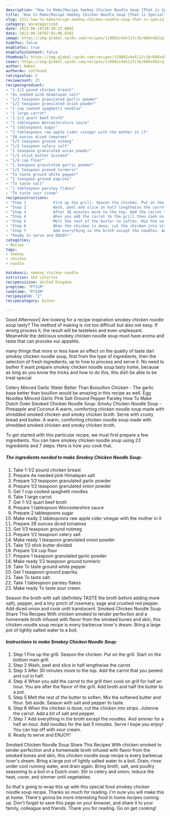 ```yaml
---
description: "How to Make|Recipe Smokey Chicken Noodle Soup {That is Special"
title: "How to Make|Recipe Smokey Chicken Noodle Soup {That is Special"
slug: 1211-how-to-makerecipe-smokey-chicken-noodle-soup-that-is-special
category: Uncategorized
date: 2023-06-16T18:39:33.888Z
date: 2023-08-28T07:02:06.028Z
image: https://img-global.cpcdn.com/recipes/119802c4e511fc3b/680x482cq70/smokey-chicken-noodle-soup-recipe-main-photo.jpg
hideToc: false
enableToc: true
enableTocContent: false
thumbnail: https://img-global.cpcdn.com/recipes/119802c4e511fc3b/680x482cq70/smokey-chicken-noodle-soup-recipe-main-photo.jpg
cover: https://img-global.cpcdn.com/recipes/119802c4e511fc3b/680x482cq70/smokey-chicken-noodle-soup-recipe-main-photo.jpg
author: Admin
authorAv: notfound
ratingvalue: 4
reviewcount: 25
recipeingredient:
- "1-1/2 pound chicken breast"
- "As needed pink Himalayan salt"
- "1/2 teaspoon granulated garlic powder"
- "1/2 teaspoon granulated onion powder"
- "1 cup cooked spaghetti noodles"
- "1 large carrot"
- "1-1/2 quart beef broth"
- "1 tablespoon Worcestershire sauce"
- "2 tablespoons sugar"
- "2 tablespoons raw apple cider vinegar with the mother in it"
- "28 ounces diced tomatoes"
- "1/3 teaspoon ground nutmeg"
- "1/2 teaspoon celery salt"
- "1 teaspoon granulated onion powder"
- "1/2 stick butter divided"
- "1/4 cup flour"
- "1 teaspoon granulated garlic powder"
- "1/2 teaspoon ground turmeric"
- "To taste ground white pepper"
- "1 teaspoon ground paprika"
- "To taste salt"
- "1 tablespoon parsley flakes"
- "To taste sour cream"
recipeinstructions:
- "Step 1            Fire up the grill. Season the chicken. Put on the grill. Start on the bottom main grill."
- "Step 2            Wash, peel and slice in half lengthwise the carrot."
- "Step 3            After 30 minutes move to the top. Add the carrot that you peeled and cut in half."
- "Step 4            When you add the carrot to the grill then cook on grill for half an hour. You are after the flavor of the grill. Add broth and half the butter to a pot."
- "Step 5            Melt the rest of the butter to soften. Mix the softened butter and flour. Set aside. Season with salt and pepper to taste."
- "Step 6            When the chicken is done, cut the chicken into strips. Julienne the carrot. Add a bit of salt and pepper."
- "Step 7            Add everything in the broth except the noodles. And simmer for a half an hour. Add noodles for the last 5 minutes. Serve I hope you enjoy! You can top off with sour cream."
- "Ready to serve and ENJOY!"
categories:
- Recipe
tags:
- smokey
- chicken
- noodle

katakunci: smokey chicken noodle 
nutrition: 163 calories
recipecuisine: United Kingdom
preptime: "PT31M"
cooktime: "PT43M"
recipeyield: "2"
recipecategory: Dinner

---
```



Good Afternoon| Are looking for a recipe inspiration smokey chicken noodle soup tasty? The method of making is not too difficult but also not easy. If wrong process it, the result will be tasteless and even unpleasant. Meanwhile the delicious smokey chicken noodle soup must have aroma and taste that can provoke our appetite.






many things that more or less have an effect on the quality of taste dari smokey chicken noodle soup, first from the type of ingredients, then the selection of fresh ingredients, up to how to process and serve it. No need to bother if want prepare smokey chicken noodle soup tasty home, because as long as you know the tricks and how to do this, this dish be able to be treat  special.


Celery Minced Garlic Water Better Than Buioullion Chicken - The garlic base better than bouillon would be amazing in this recipe as well. Egg Noodles Minced Garlic Pink Salt Ground Pepper Parsley How To Make Dutch Oven Smoked Chicken Noodle Soup: Smoky Chicken Noodle Soup - Pineapple and Coconut A warm, comforting chicken noodle soup made with shredded smoked chicken and smoky chicken broth. Serve with crusty bread and butter. A warm, comforting chicken noodle soup made with shredded smoked chicken and smoky chicken broth.


To get started with this particular recipe, we must first prepare a few ingredients. You can have smokey chicken noodle soup using 23 ingredients and 7 steps. Here is how you cook that.

<!--inarticleads1-->

##### The ingredients needed to make Smokey Chicken Noodle Soup:

1. Take 1-1/2 pound chicken breast
1. Prepare As needed pink Himalayan salt
1. Prepare 1/2 teaspoon granulated garlic powder
1. Prepare 1/2 teaspoon granulated onion powder
1. Get 1 cup cooked spaghetti noodles
1. Take 1 large carrot
1. Get 1-1/2 quart beef broth
1. Prepare 1 tablespoon Worcestershire sauce
1. Prepare 2 tablespoons sugar
1. Make ready 2 tablespoons raw apple cider vinegar with the mother in it
1. Prepare 28 ounces diced tomatoes
1. Get 1/3 teaspoon ground nutmeg
1. Prepare 1/2 teaspoon celery salt
1. Make ready 1 teaspoon granulated onion powder
1. Take 1/2 stick butter divided
1. Prepare 1/4 cup flour
1. Prepare 1 teaspoon granulated garlic powder
1. Make ready 1/2 teaspoon ground turmeric
1. Take To taste ground white pepper
1. Get 1 teaspoon ground paprika
1. Take To taste salt
1. Take 1 tablespoon parsley flakes
1. Make ready To taste sour cream


Season the broth with salt (definitely TASTE the broth before adding more salt), pepper, and a tiny pinch of rosemary, sage and crushed red pepper. Add diced onion and cook until translucent. Smoked Chicken Noodle Soup Share This Recipes With chicken smoked to tender perfection and a homemade broth infused with flavor from the smoked bones and skin, this chicken noodle soup recipe is every barbecue lover&#39;s dream. Bring a large pot of lightly salted water to a boil. 

<!--inarticleads2-->

##### Instructions to make Smokey Chicken Noodle Soup:

1. Step 1            Fire up the grill. Season the chicken. Put on the grill. Start on the bottom main grill.
1. Step 2            Wash, peel and slice in half lengthwise the carrot.
1. Step 3            After 30 minutes move to the top. Add the carrot that you peeled and cut in half.
1. Step 4            When you add the carrot to the grill then cook on grill for half an hour. You are after the flavor of the grill. Add broth and half the butter to a pot.
1. Step 5            Melt the rest of the butter to soften. Mix the softened butter and flour. Set aside. Season with salt and pepper to taste.
1. Step 6            When the chicken is done, cut the chicken into strips. Julienne the carrot. Add a bit of salt and pepper.
1. Step 7            Add everything in the broth except the noodles. And simmer for a half an hour. Add noodles for the last 5 minutes. Serve I hope you enjoy! You can top off with sour cream.
1. Ready to serve and ENJOY!

Smoked Chicken Noodle Soup Share This Recipes With chicken smoked to tender perfection and a homemade broth infused with flavor from the smoked bones and skin, this chicken noodle soup recipe is every barbecue lover&#39;s dream. Bring a large pot of lightly salted water to a boil. Drain, rinse under cool running water, and drain again. Bring broth, salt, and poultry seasoning to a boil in a Dutch oven. Stir in celery and onion; reduce the heat, cover, and simmer until vegetables. 

So that's going to wrap this up with this special food smokey chicken noodle soup recipe. Thanks so much for reading. I'm sure you will make this at home. There's gonna be more interesting food in home recipes coming up. Don't forget to save this page on your browser, and share it to your family, colleague and friends. Thank you for reading. Go on get cooking!
